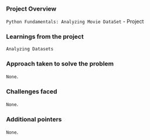 ### Project Overview

 `Python Fundamentals: Analyzing Movie DataSet` -  Project


### Learnings from the project

 `Analyzing Datasets`


### Approach taken to solve the problem

 `None`.


### Challenges faced

 `None`.


### Additional pointers

 `None`.


